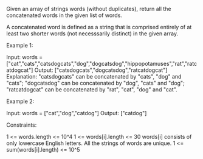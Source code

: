 Given an array of strings words (without duplicates), return all the
concatenated words in the given list of words.

A concatenated word is defined as a string that is comprised entirely of at
least two shorter words (not necesssarily distinct) in the given array.


Example 1:


Input: words =
["cat","cats","catsdogcats","dog","dogcatsdog","hippopotamuses","rat","ratcatdogcat"]
Output: ["catsdogcats","dogcatsdog","ratcatdogcat"]
Explanation: "catsdogcats" can be concatenated by "cats", "dog" and "cats"; 
"dogcatsdog" can be concatenated by "dog", "cats" and "dog"; 
"ratcatdogcat" can be concatenated by "rat", "cat", "dog" and "cat".

Example 2:


Input: words = ["cat","dog","catdog"]
Output: ["catdog"]



Constraints:


1 <= words.length <= 10^4
1 <= words[i].length <= 30
words[i] consists of only lowercase English letters.
All the strings of words are unique.
1 <= sum(words[i].length) <= 10^5




